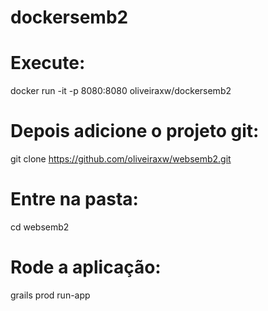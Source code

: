 ﻿# dockersemb2

# Execute:
docker run -it -p 8080:8080 oliveiraxw/dockersemb2

# Depois adicione o projeto git:
git clone https://github.com/oliveiraxw/websemb2.git

# Entre na pasta:
cd websemb2

# Rode a aplicação:
grails prod run-app
